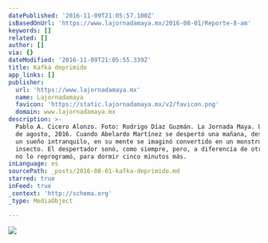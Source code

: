 ```yaml
---
datePublished: '2016-11-09T21:05:57.100Z'
isBasedOnUrl: 'https://www.lajornadamaya.mx/2016-08-01/Reporte-8-am'
keywords: []
related: []
author: []
via: {}
dateModified: '2016-11-09T21:05:55.339Z'
title: Kafka deprimido
app_links: []
publisher:
  url: 'https://www.lajornadamaya.mx'
  name: Lajornadamaya
  favicon: 'https://static.lajornadamaya.mx/v2/favicon.png'
  domain: www.lajornadamaya.mx
description: >-
  Pablo A. Cicero Alonzo. Foto: Rodrigo Díaz Guzmán. La Jornada Maya. Lunes 1º
  de agosto, 2016. Cuando Abelardo Martínez se despertó una mañana, después de
  un sueño intranquilo, en su mente se imaginó convertido en un monstruoso
  insecto. El despertador sonó, como siempre, pero, a diferencia de otros días,
  no lo reprogramó, para dormir cinco minutos más.
inLanguage: es
sourcePath: _posts/2016-08-01-kafka-deprimido.md
starred: true
inFeed: true
_context: 'http://schema.org'
_type: MediaObject

---
```

![](https://the-grid-user-content.s3-us-west-2.amazonaws.com/91d44d06-cb47-48ec-8a84-44fad6d72a77.png)